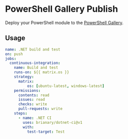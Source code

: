 PowerShell Gallery Publish
===========================

Deploy your PowerShell module to the [PowerShell Gallery](https://www.powershellgallery.com/).

Usage
-----

```yaml
name: .NET build and test
on: push
jobs:
  continuous-integration:
    name: Build and test
    runs-on: ${{ matrix.os }}
    strategy:
      matrix:
          os: [ubuntu-latest, windows-latest]
    permissions:
      contents: read
      issues: read
      checks: write
      pull-requests: write
    steps:
      - name: .NET CI
        uses: brianary/dotnet-ci@v1
        with:
          test-target: Test
```
